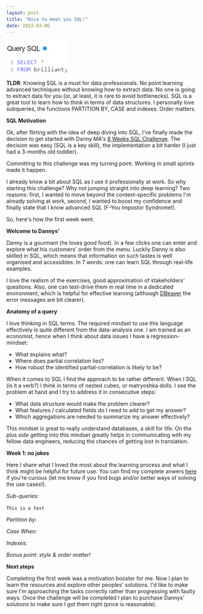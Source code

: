 ```yaml
---
layout: post
title: "Nice to meet you SQL!"
date: 2022-03-06
---
```


<img src="post_images/SQL.png" alt="SQL">

**TLDR**: Knowing SQL is a must for data professionals. No point learning advanced techniques without knowing how to extract data. No one is going to extract data for you (or, at least, it is rare to avoid bottlenecks). SQL is a great tool to learn how to *think* in terms of data structures. I personally love subqueries, the functions PARTITION BY, CASE and indexes. Order matters.

**SQL Motivation**

Ok, after flirting with the idea of deep diving into SQL, I've finally made the decision to get started with Danny MA's <a href="https://8weeksqlchallenge.com/">8  Weeks SQL Challenge</a>. The decision was easy (SQL is a key skill), the implementation a bit harder (I just had a 3-months old toddler). 

Committing to this challenge was my turning point. Working in small sprints made it happen.

I already know a bit about SQL as I use it professionally at work. So why starting this challenge? Why not jumping straight into deep learning? Two reasons: first, I wanted to move beyond the context-specific problems I'm already solving at work, second, I wanted to boost my confidence and finally state that I know advanced SQL (F-You Impostor Syndrome!).

So, here's how the first week went.

**Welcome to Dannys'**

Danny is a gourmant (he loves good food). In a few clicks one can enter and explore what his customers' order from the menu. Luckily Danny is also skilled in SQL, which means that information on such tastes is well organised and accessibles. In 7 words: one can learn SQL through real-life examples.

I love the realism of the exercises, good approximation of stakeholders' questions. Also, one can test-drive them in real time in a dedicated environment, which is helpful for effective learning (although <a href="https://dbeaver.io/">DBeaver</a> the error messages are bit clearer).

**Anatomy of a query**

I love thinking in SQL terms. The required mindset to use this language effectively is quite different from the data-analysis one. I am trained as an economist, hence when I think about data issues I have a regression-mindset: 

<ul>
  <li>What explains what?</li>
  <li>Where does partial correlation lies?</li>
  <li>How robust the identified partial-correlation is likely to be?</li>
</ul>

When it comes to SQL I find the approach to be rather different. When I SQL (is it a verb?) I think in terms of nested cubes, or matryoshka dolls. I see the problem at hand and I try to address it in consecutive steps: 

<ul>
  <li>What data structure would make the problem clearer?</li>
  <li>What features / calculated fields do I need to add to get my answer?</li>
  <li>Which aggregations are needed to summarize my answer effectively?</li>
</ul>

This mindset is great to really understand databases, a skill for life. On the plus side getting into this mindset greatly helps in communicating with my fellow data engineers, reducing the chances of getting lost in translation.

**Week 1: no jokes**

Here I share what I loved the most about the learning process and what I think might be helpful for future use. You can find my complete anwers <a href="https://github.com/nstamboglis/8WeekSQLChallenge/blob/main/DM8WSC_W1.sql">here</a> if you're curious (let me know if you find bugs and/or better ways of solving the use cases!). 

*Sub-queries:*

<code>This is a test</code>

*Partition by:*

*Case When:*

*Indexes:*

*Bonus point: style & order matter!*

**Next steps**

Completing the first week was a motivation booster for me. Now I plan to learn the resources and explore other peoples' solutions. I'd like to make sure I'm approaching the tasks correctly rather than progressing with faulty ways. Once the challenge will be completed I plan to purchase Dannys' solutions to make sure I got them right (price is reasonable).
